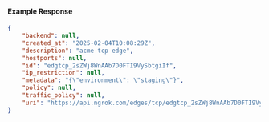 <!-- Code generated for API Clients. DO NOT EDIT. -->

#### Example Response

```json
{
	"backend": null,
	"created_at": "2025-02-04T10:08:29Z",
	"description": "acme tcp edge",
	"hostports": null,
	"id": "edgtcp_2sZWj8WnAAb7D0FTI9VySbtgiIf",
	"ip_restriction": null,
	"metadata": "{\"environment\": \"staging\"}",
	"policy": null,
	"traffic_policy": null,
	"uri": "https://api.ngrok.com/edges/tcp/edgtcp_2sZWj8WnAAb7D0FTI9VySbtgiIf"
}
```
